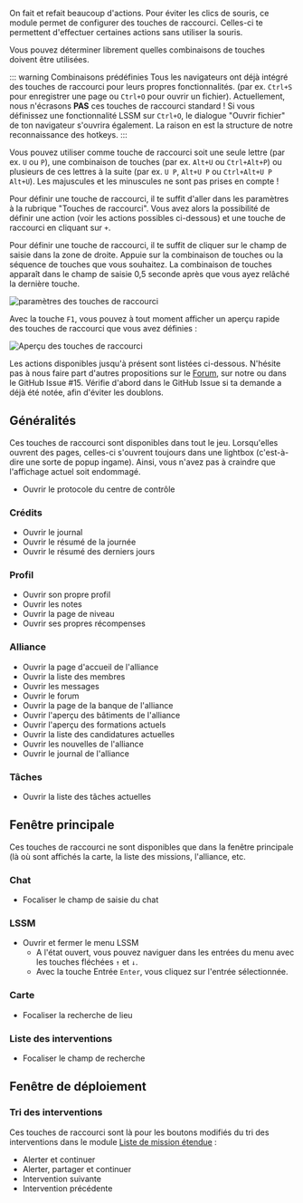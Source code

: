 On fait et refait beaucoup d'actions.
Pour éviter les clics de souris, ce module permet de configurer des touches de raccourci.
Celles-ci te permettent d'effectuer certaines actions sans utiliser la souris.

Vous pouvez déterminer librement quelles combinaisons de touches doivent être utilisées.

::: warning Combinaisons prédéfinies
Tous les navigateurs ont déjà intégré des touches de raccourci pour leurs propres fonctionnalités. (par ex. `Ctrl+S` pour enregistrer une page ou `Ctrl+O` pour ouvrir un fichier).
Actuellement, nous n'écrasons **PAS** ces touches de raccourci standard !
Si vous définissez une fonctionnalité LSSM sur `Ctrl+O`, le dialogue "Ouvrir fichier" de ton navigateur s'ouvrira également.
La raison en est la structure de notre reconnaissance des hotkeys.
:::

Vous pouvez utiliser comme touche de raccourci soit une seule lettre (par ex. `U` ou `P`), une combinaison de touches (par ex. `Alt+U` ou `Ctrl+Alt+P`) ou plusieurs de ces lettres à la suite (par ex. `U P`, `Alt+U P` ou `Ctrl+Alt+U P Alt+U`).
Les majuscules et les minuscules ne sont pas prises en compte !

Pour définir une touche de raccourci, il te suffit d'aller dans les paramètres à la rubrique "Touches de raccourci".
Vous avez alors la possibilité de définir une action (voir les actions possibles ci-dessous) et une touche de raccourci en cliquant sur `+`.

Pour définir une touche de raccourci, il te suffit de cliquer sur le champ de saisie dans la zone de droite.
Appuie sur la combinaison de touches ou la séquence de touches que vous souhaitez.
La combinaison de touches apparaît dans le champ de saisie 0,5 seconde après que vous ayez relâché la dernière touche.

![paramètres des touches de raccourci](./settings.png)

Avec la touche `F1`, vous pouvez à tout moment afficher un aperçu rapide des touches de raccourci que vous avez définies :

![Aperçu des touches de raccourci](./overview.png)

Les actions disponibles jusqu'à présent sont listées ci-dessous.
N'hésite pas à nous faire part d'autres propositions sur le [Forum](https://forum.leitstellenspiel.de/index.php?thread/19176-lss-manager-v-4/), sur notre <discord/> ou dans le <a :href="$theme.variables.github + '/issues/15'" target="_blank">GitHub Issue #15</a>.
Vérifie d'abord dans le GitHub Issue si ta demande a déjà été notée, afin d'éviter les doublons.

## Généralités

Ces touches de raccourci sont disponibles dans tout le jeu.
Lorsqu'elles ouvrent des pages, celles-ci s'ouvrent toujours dans une lightbox (c'est-à-dire une sorte de popup ingame).
Ainsi, vous n'avez pas à craindre que l'affichage actuel soit endommagé.

* Ouvrir le protocole du centre de contrôle

### Crédits

* Ouvrir le journal
* Ouvrir le résumé de la journée
* Ouvrir le résumé des derniers jours

### Profil

* Ouvrir son propre profil
* Ouvrir les notes
* Ouvrir la page de niveau
* Ouvrir ses propres récompenses

### Alliance

* Ouvrir la page d'accueil de l'alliance
* Ouvrir la liste des membres
* Ouvrir les messages
* Ouvrir le forum
* Ouvrir la page de la banque de l'alliance
* Ouvrir l'aperçu des bâtiments de l'alliance
* Ouvrir l'aperçu des formations actuels
* Ouvrir la liste des candidatures actuelles
* Ouvrir les nouvelles de l'alliance
* Ouvrir le journal de l'alliance

### Tâches

* Ouvrir la liste des tâches actuelles

## Fenêtre principale

Ces touches de raccourci ne sont disponibles que dans la fenêtre principale (là où sont affichés la carte, la liste des missions, l'alliance, etc.

### Chat

* Focaliser le champ de saisie du chat

### LSSM

* Ouvrir et fermer le menu LSSM
    * A l'état ouvert, vous pouvez naviguer dans les entrées du menu avec les touches fléchées `↑` et `↓`.
    * Avec la touche Entrée `Enter`, vous cliquez sur l'entrée sélectionnée.

### Carte

* Focaliser la recherche de lieu

### Liste des interventions

* Focaliser le champ de recherche

## Fenêtre de déploiement

### Tri des interventions
Ces touches de raccourci sont là pour les boutons modifiés du tri des interventions dans le module [Liste de mission étendue](../extendedCallList/#trier-les-missions) :

* Alerter et continuer
* Alerter, partager et continuer
* Intervention suivante
* Intervention précédente
